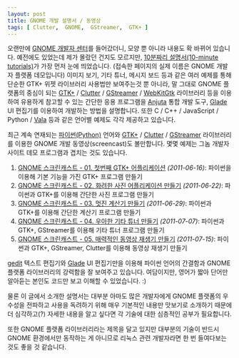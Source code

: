 ```yaml
---
layout: post
title: GNOME 개발 설명서 / 동영상
tags: [ Clutter,  GNOME,  GStreamer,  GTK+ ]
---
```


오랜만에 [GNOME 개발자 센터](http://developer.gnome.org/)를 들어갔더니, 모양 뿐 아니라 내용도 확 바뀌어 있습니다. 예전에도 있었는데 제가 몰랐던 건지도 모르지만, [10분짜리 설명서(10-minute tutorials)](http://developer.gnome.org/gnome-devel-demos/unstable/)가 가장 먼저 눈에 띄었습니다. (접속한 페이지의 실제 이름은 GNOME 개발자 플랫폼 데모입니다) 이미지 보기, 기타 튜너, 메시지 보드 등과 같은 여러 예제를 통해 단순한 GTK+ 위젯 라이브러리 사용법만 보여주는것 뿐 아니라, 말 그대로 GNOME 플랫폼의 중심이 되는 [GTK+](http://www.gtk.org/) / [Clutter](http://www.clutter-project.org/) / [GStreamer](http://gstreamer.freedesktop.org/) / [WebKitGtk](https://live.gnome.org/WebKitGtk) 라이브러리 등을 이용하여 유용하게 참고할 수 있는 간단한 응용 프로그램을 [Anjuta](http://www.anjuta.org/) 통합 개발 도구, [Glade](http://glade.gnome.org/) UI 편집기를 이용하여 개발하는 방법을 설명합니다. 또한 C / C++ / JavaScript / Python / [Vala](https://live.gnome.org/Vala) 등과 같은 언어별 예제도 각각 제공하고 있습니다.

최근 계속 연재되는 [파이썬(Python)](http://www.python.org/) 언어와 [GTK+](http://www.gtk.org/) / [Clutter](http://www.clutter-project.org/) / [GStreamer](http://gstreamer.freedesktop.org/) 라이브러리를 이용한 GNOME 개발 동영상(screencast)도 볼만합니다. 몇몇 예제는 그놈 개발자 사이트 데모 프로그램과 겹치는 것도 있습니다.

1.  [GNOME 스크린캐스트 - 01. 첫번째 GTK+ 어플리케이션](http://vimeo.com/25185245) *(2011-06-16)*: 파이썬을 이용해 기본 기능을 가진 GTK+ 프로그램 만들기
2.  [GNOME 스크린캐스트 - 02. 화려한 사진 어플리케이션 만들기](http://vimeo.com/25483019) *(2011-06-22)*: 파이썬과 GTK+를 이용해 간단한 사진 프로그램 만들기
3.  [GNOME 스크린캐스트 - 03. 멋진 계산기 만들기](http://vimeo.com/25796446) *(2011-06-29)*: 파이썬과 GTK+를 이용해 간단한 계산기 프로그램 만들기
4.  [GNOME 스크린캐스트 - 04. 우아한 기타 튜너 만들기](http://vimeo.com/26100971) *(2011-07-07)*: 파이썬과 GTK+, GStreamer를 이용해 기타 튜너 프로그램 만들기
5.  [GNOME 스크린캐스트 - 05. 매력적인 동영상 재생기 만들기](http://vimeo.com/26452876) *(2011-07-15)*: 파이썬과 GTK+, GStreamer, Clutter를 이용해 동영상 재생기 만들기

[gedit](http://projects.gnome.org/gedit/) 텍스트 편집기와 [Glade](http://glade.gnome.org/) UI 편집기만을 이용해 파이썬 언어의 간결함과 GNOME 플랫폼 라이브러리의 강력함을 잘 보여주고 있습니다. 여담이지만, 영어가 짧아 단어만 알아듣는 본인도 코드만 보고 이해할 수 있었습니다. :)

물론 이 글에서 소개한 설명서는 대부분 아마도 많은 개발자에게 GNOME 플랫폼의 우수성을 전파하고 사용을 독려하기 위해 매우 기본적인 내용만 맛보기로 소개하기 때문에 더 심각하고(?) 자세한 내용을 알고 싶다면 각 기술에 대한 심층적인 공부가 필요합니다.

또한 GNOME 플랫폼 라이브러리라는 제목을 달고 있지만 대부분의 기술이 반드시 GNOME 환경에서만 동작하는 게 아니므로 리눅스 관련 개발자라면 한 번 들여다보는 것도 좋을 것 같습니다.
